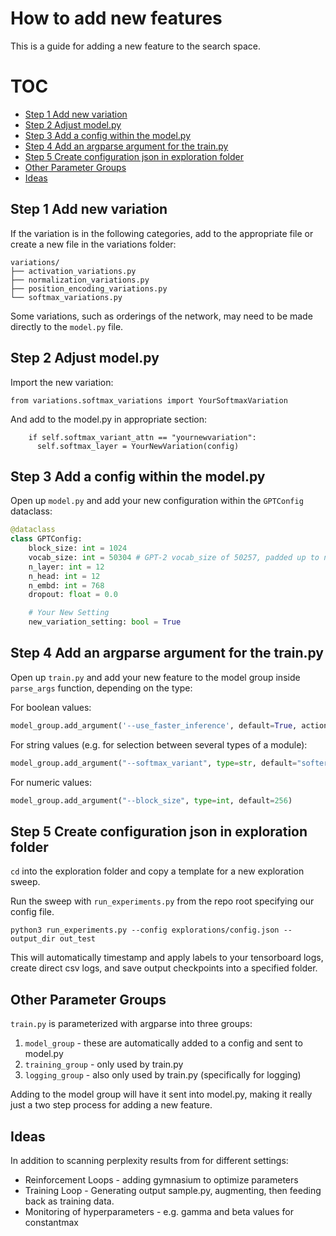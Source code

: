 # How to add new features

This is a guide for adding a new feature to the search space.

# TOC

* [Step 1 Add new variation](#step-1-add-new-variation)
* [Step 2 Adjust model.py](#step-2-adjust-modelpy)
* [Step 3 Add a config within the model.py](#step-3-add-a-config-within-the-modelpy)
* [Step 4 Add an argparse argument for the train.py](#step-4-add-an-argparse-argument-for-the-trainpy)
* [Step 5 Create configuration json in exploration folder](#step-5-create-configuration-json-in-exploration-folder)
* [Other Parameter Groups](#other-parameter-groups)
* [Ideas](#ideas)

## Step 1 Add new variation


If the variation is in the following categories, add to the appropriate file or
create a new file in the variations folder:

```
variations/
├── activation_variations.py
├── normalization_variations.py
├── position_encoding_variations.py
└── softmax_variations.py
```
Some variations, such as orderings of the network, may need to be made directly
to the `model.py` file.

## Step 2 Adjust model.py

Import the new variation:
```
from variations.softmax_variations import YourSoftmaxVariation
```

And add to the model.py in appropriate section:
```
    if self.softmax_variant_attn == "yournewvariation":
      self.softmax_layer = YourNewVariation(config)
```

## Step 3 Add a config within the model.py

Open up `model.py` and add your new configuration within the `GPTConfig`
dataclass:

```python
@dataclass
class GPTConfig:
    block_size: int = 1024
    vocab_size: int = 50304 # GPT-2 vocab_size of 50257, padded up to nearest m
    n_layer: int = 12
    n_head: int = 12
    n_embd: int = 768
    dropout: float = 0.0

    # Your New Setting
    new_variation_setting: bool = True
```

## Step 4 Add an argparse argument for the train.py


Open up `train.py` and add your new feature to the model group inside `parse_args` function,
depending on the type:

For boolean values:
```python
model_group.add_argument('--use_faster_inference', default=True, action=argparse.BooleanOptionalAction)
```

For string values (e.g. for selection between several types of a module):
```python
model_group.add_argument("--softmax_variant", type=str, default="softermax", choices=["constantmax", "polymax", "strongermax", "softermax", "sigsoftmax", "sigsoftmax_base2"])
```

For numeric values:
```python
model_group.add_argument("--block_size", type=int, default=256)
```

## Step 5 Create configuration json in exploration folder

`cd` into the exploration folder and copy a template for a new exploration sweep.

Run the sweep with `run_experiments.py` from the repo root specifying our
config file.

```
python3 run_experiments.py --config explorations/config.json --output_dir out_test
```

This will automatically timestamp and apply labels to your tensorboard logs,
create direct csv logs, and save output checkpoints into a specified folder.

## Other Parameter Groups

`train.py` is parameterized with argparse into three groups:

1. `model_group` - these are automatically added to a config and sent to model.py
2. `training_group` - only used by train.py
3. `logging_group` - also only used by train.py (specifically for logging)

Adding to the model group will have it sent into model.py, making it really just
a two step process for adding a new feature.

## Ideas

In addition to scanning perplexity results from for different settings:

- Reinforcement Loops - adding gymnasium to optimize parameters
- Training Loop - Generating output sample.py, augmenting, then feeding back as training data.
- Monitoring of hyperparameters - e.g. gamma and beta values for constantmax

